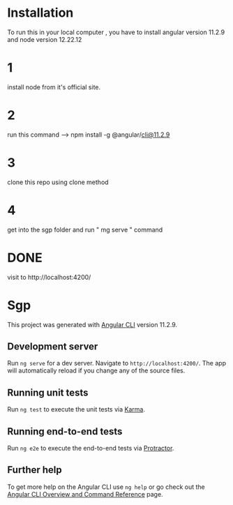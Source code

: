 # Installation 

To run this in your local computer , you have to install angular version 11.2.9 and node version 12.22.12

 # 1 
 install node from it's official site.

# 2
  run this command --> npm install -g @angular/cli@11.2.9

# 3
clone this repo using clone method 

# 4
get into the sgp folder and run " mg serve " command

# DONE
visit to http://localhost:4200/

 


# Sgp

This project was generated with [Angular CLI](https://github.com/angular/angular-cli) version 11.2.9.

## Development server

Run `ng serve` for a dev server. Navigate to `http://localhost:4200/`. The app will automatically reload if you change any of the source files.


## Running unit tests

Run `ng test` to execute the unit tests via [Karma](https://karma-runner.github.io).

## Running end-to-end tests

Run `ng e2e` to execute the end-to-end tests via [Protractor](http://www.protractortest.org/).

## Further help

To get more help on the Angular CLI use `ng help` or go check out the [Angular CLI Overview and Command Reference](https://angular.io/cli) page.

